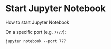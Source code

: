 # Start Jupyter Notebook

How to start Jupyter Notebook

On a specific port (e.g. `7777`):
```
jupyter notebook --port 777
```

